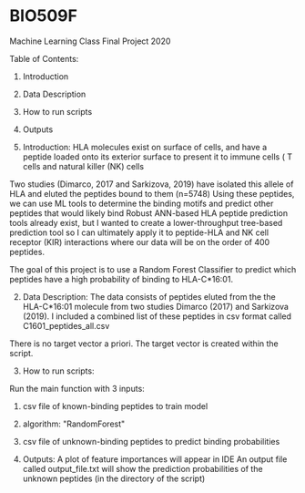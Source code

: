 # BIO509F
Machine Learning Class Final Project 2020


Table of Contents:

1. Introduction

2. Data Description

3. How to run scripts

4. Outputs



1. Introduction:
HLA molecules exist on surface of cells, and have a peptide loaded onto its exterior surface to present it to immune cells ( T cells and natural killer (NK) cells

Two studies (Dimarco, 2017 and Sarkizova, 2019) have isolated this allele of HLA and eluted the peptides bound to them (n=5748)
Using these peptides, we can use ML tools to determine the binding motifs and predict other peptides that would likely bind 
Robust ANN-based HLA peptide prediction tools already exist, but I wanted to create a lower-throughput tree-based prediction tool so I can ultimately apply it to peptide-HLA and NK cell receptor (KIR) interactions where our data will be on the order of 400 peptides.

The goal of this project is to use a Random Forest Classifier to predict which peptides have a high probability of binding to HLA-C*16:01. 


2. Data Description:
The data consists of peptides eluted from the the HLA-C*16:01 molecule from two studies Dimarco (2017) and Sarkizova (2019). I included a combined list of these peptides in csv format called C1601_peptides_all.csv 

There is no target vector a priori. The target vector is created within the script.



3. How to run scripts:

Run the main function with 3 inputs:  
1. csv file of known-binding peptides to train model
2. algorithm: "RandomForest"
3. csv file of unknown-binding peptides to predict binding probabilities


4. Outputs:
A plot of feature importances will appear in IDE
An output file called output_file.txt will show the prediction probabilities of the unknown peptides (in the directory of the script)

